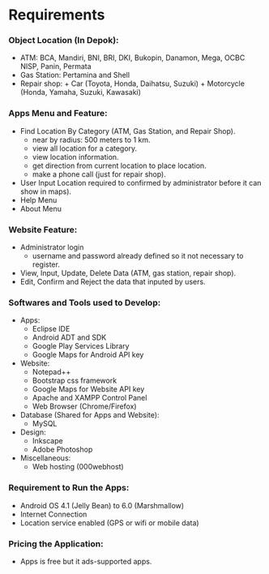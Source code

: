 Requirements
============

### Object Location (In Depok):
+ ATM: BCA, Mandiri, BNI, BRI, DKI, Bukopin, Danamon, Mega, OCBC NISP, Panin, Permata
+ Gas Station: Pertamina and Shell
+ Repair shop:
		+ Car (Toyota, Honda, Daihatsu, Suzuki)
		+ Motorcycle (Honda, Yamaha, Suzuki, Kawasaki)

		
### Apps Menu and Feature:
+ Find Location By Category (ATM, Gas Station, and Repair Shop).
	+ near by radius: 500 meters to 1 km.
	+ view all location for a category.
	+ view location information.
	+ get direction from current location to place location.
	+ make a phone call (just for repair shop).
+ User Input Location required to confirmed by administrator before it can show in maps).
+ Help Menu
+ About Menu
  

### Website Feature:
+ Administrator login
	+ username and password already defined so it not necessary to register.
+ View, Input, Update, Delete Data (ATM, gas station, repair shop).
+ Edit, Confirm and Reject the data that inputed by users.


### Softwares and Tools used to Develop:
+ Apps:
	+ Eclipse IDE
	+ Android ADT and SDK
	+ Google Play Services Library
	+ Google Maps for Android API key
+ Website:
	+ Notepad++
	+ Bootstrap css framework
	+ Google Maps for Website API key
	+ Apache and XAMPP Control Panel
	+ Web Browser (Chrome/Firefox)
+ Database (Shared for Apps and Website):
	+ MySQL
+ Design:
	+ Inkscape
	+ Adobe Photoshop
+ Miscellaneous:
	+ Web hosting (000webhost)  
  

### Requirement to Run the Apps:
+ Android OS 4.1 (Jelly Bean) to 6.0 (Marshmallow)
+ Internet Connection
+ Location service enabled (GPS or wifi or mobile data)


### Pricing the Application:
+ Apps is free but it ads-supported apps.